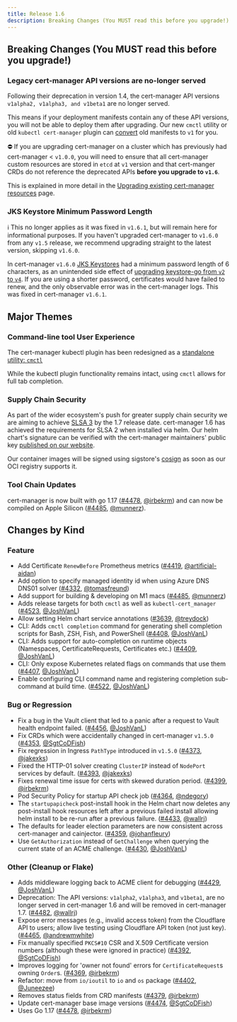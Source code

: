 ```yaml
---
title: Release 1.6
description: Breaking Changes (You MUST read this before you upgrade!)
---
```


## Breaking Changes (You **MUST** read this before you upgrade!)

### Legacy cert-manager API versions are no-longer served

Following their deprecation in version 1.4, the cert-manager API versions
`v1alpha2, v1alpha3, and v1beta1` are no longer served.

This means if your deployment manifests contain any of these API versions, you
will not be able to deploy them after upgrading. Our new `cmctl` utility or old
`kubectl cert-manager` plugin can [convert](../usage/cmctl.md#convert) old
manifests to `v1` for you.

<div className="info">

⛔️ If you are upgrading cert-manager on a cluster which has previously had
cert-manager < `v1.0.0`, you will need to ensure that all cert-manager custom
resources are stored in `etcd` at `v1` version and that cert-manger CRDs do not
reference the deprecated APIs **before you upgrade to `v1.6`**.

This is explained in more detail in the
[Upgrading existing cert-manager resources](../installation/upgrading/remove-deprecated-apis.md#upgrading-existing-cert-manager-resources)
page.

</div>

### JKS Keystore Minimum Password Length

ℹ️ This no longer applies as it was fixed in `v1.6.1`, but will remain here for
informational purposes. If you haven't upgraded cert-manager to `v1.6.0` from
any `v1.5` release, we recommend upgrading straight to the latest version,
skipping `v1.6.0`.

In cert-manager `v1.6.0` [JKS Keystores][jks-keystore] had a minimum password
length of 6 characters, as an unintended side effect of [upgrading keystore-go
from `v2` to `v4`][jks-keystore-upgrade-pr]. If you are using a shorter
password, certificates would have failed to renew, and the only observable error
was in the cert-manager logs. This was fixed in cert-manager `v1.6.1`.

[jks-keystore]: ../reference/api-docs.md#cert-manager.io/v1.CertificateKeystores
[jks-keystore-upgrade-pr]: https://github.com/jetstack/cert-manager/pull/4428

## Major Themes

### Command-line tool User Experience

The cert-manager kubectl plugin has been redesigned as a [standalone utility:
`cmctl`][cmctl]

While the kubectl plugin functionality remains intact, using `cmctl` allows for
full tab completion.

[cmctl]: ../usage/cmctl.md

### Supply Chain Security

As part of the wider ecosystem's push for greater supply chain security we are
aiming to achieve [SLSA 3](https://slsa.dev/levels#level-requirements) by the
1.7 release date. cert-manager 1.6 has achieved the requirements for SLSA 2 when
installed via helm. Our helm chart's signature can be verified with the
cert-manager maintainers' public key
[published on our website](../installation/code-signing.md).

Our container images will be signed using sigstore's
[cosign](https://github.com/sigstore/cosign) as soon as our OCI registry
supports it.

### Tool Chain Updates

cert-manager is now built with go 1.17
([#4478](https://github.com/jetstack/cert-manager/pull/4478),
[@irbekrm](https://github.com/irbekrm)) and can now be compiled on Apple Silicon
([#4485](https://github.com/jetstack/cert-manager/pull/4485),
[@munnerz](https://github.com/munnerz)).

## Changes by Kind

### Feature

- Add Certificate `RenewBefore` Prometheus metrics
  ([#4419](https://github.com/jetstack/cert-manager/pull/4419),
  [@artificial-aidan](https://github.com/artificial-aidan))
- Add option to specify managed identity id when using Azure DNS DNS01 solver
  ([#4332](https://github.com/jetstack/cert-manager/pull/4332),
  [@tomasfreund](https://github.com/tomasfreund))
- Add support for building & developing on M1 macs
  ([#4485](https://github.com/jetstack/cert-manager/pull/4485),
  [@munnerz](https://github.com/munnerz))
- Adds release targets for both `cmctl` as well as `kubectl-cert_manager`
  ([#4523](https://github.com/jetstack/cert-manager/pull/4523),
  [@JoshVanL](https://github.com/JoshVanL))
- Allow setting Helm chart service annotations
  ([#3639](https://github.com/jetstack/cert-manager/pull/3639),
  [@treydock](https://github.com/treydock))
- CLI: Adds `cmctl completion` command for generating shell completion scripts
  for Bash, ZSH, Fish, and PowerShell
  ([#4408](https://github.com/jetstack/cert-manager/pull/4408),
  [@JoshVanL](https://github.com/JoshVanL))
- CLI: Adds support for auto-completion on runtime objects (Namespaces,
  CertificateRequests, Certificates etc.)
  ([#4409](https://github.com/jetstack/cert-manager/pull/4409),
  [@JoshVanL](https://github.com/JoshVanL))
- CLI: Only expose Kubernetes related flags on commands that use them
  ([#4407](https://github.com/jetstack/cert-manager/pull/4407),
  [@JoshVanL](https://github.com/JoshVanL))
- Enable configuring CLI command name and registering completion sub-command at
  build time. ([#4522](https://github.com/jetstack/cert-manager/pull/4522),
  [@JoshVanL](https://github.com/JoshVanL))

### Bug or Regression

- Fix a bug in the Vault client that led to a panic after a request to Vault
  health endpoint failed.
  ([#4456](https://github.com/jetstack/cert-manager/pull/4456),
  [@JoshVanL](https://github.com/JoshVanL))
- Fix CRDs which were accidentally changed in cert-manager `v1.5.0`
  ([#4353](https://github.com/jetstack/cert-manager/pull/4353),
  [@SgtCoDFish](https://github.com/SgtCoDFish))
- Fix regression in Ingress `PathType` introduced in `v1.5.0`
  ([#4373](https://github.com/jetstack/cert-manager/pull/4373),
  [@jakexks](https://github.com/jakexks))
- Fixed the HTTP-01 solver creating `ClusterIP` instead of `NodePort` services
  by default. ([#4393](https://github.com/jetstack/cert-manager/pull/4393),
  [@jakexks](https://github.com/jakexks))
- Fixes renewal time issue for certs with skewed duration period.
  ([#4399](https://github.com/jetstack/cert-manager/pull/4399),
  [@irbekrm](https://github.com/irbekrm))
- Pod Security Policy for startup API check job
  ([#4364](https://github.com/jetstack/cert-manager/pull/4364),
  [@ndegory](https://github.com/ndegory))
- The `startupapicheck` post-install hook in the Helm chart now deletes any
  post-install hook resources left after a previous failed install allowing helm
  install to be re-run after a previous failure.
  ([#4433](https://github.com/jetstack/cert-manager/pull/4433),
  [@wallrj](https://github.com/wallrj))
- The defaults for leader election parameters are now consistent across
  cert-manager and cainjector.
  ([#4359](https://github.com/jetstack/cert-manager/pull/4359),
  [@johanfleury](https://github.com/johanfleury))
- Use `GetAuthorization` instead of `GetChallenge` when querying the current
  state of an ACME challenge.
  ([#4430](https://github.com/jetstack/cert-manager/pull/4430),
  [@JoshVanL](https://github.com/JoshVanL))

### Other (Cleanup or Flake)

- Adds middleware logging back to ACME client for debugging
  ([#4429](https://github.com/jetstack/cert-manager/pull/4429),
  [@JoshVanL](https://github.com/JoshVanL))
- Deprecation: The API versions: `v1alpha2`, `v1alpha3`, and `v1beta1`, are no
  longer served in cert-manager 1.6 and will be removed in cert-manager 1.7.
  ([#4482](https://github.com/jetstack/cert-manager/pull/4482),
  [@wallrj](https://github.com/wallrj))
- Expose error messages (e.g., invalid access token) from the Cloudflare API to
  users; allow live testing using Cloudflare API token (not just key).
  ([#4465](https://github.com/jetstack/cert-manager/pull/4465),
  [@andrewmwhite](https://github.com/andrewmwhite))
- Fix manually specified `PKCS#10` CSR and X.509 Certificate version numbers
  (although these were ignored in practice)
  ([#4392](https://github.com/jetstack/cert-manager/pull/4392),
  [@SgtCoDFish](https://github.com/SgtCoDFish))
- Improves logging for 'owner not found' errors for `CertificateRequest`s owning
  `Order`s. ([#4369](https://github.com/jetstack/cert-manager/pull/4369),
  [@irbekrm](https://github.com/irbekrm))
- Refactor: move from `io/ioutil` to `io` and `os` package
  ([#4402](https://github.com/jetstack/cert-manager/pull/4402),
  [@Juneezee](https://github.com/Juneezee))
- Removes status fields from CRD manifests
  ([#4379](https://github.com/jetstack/cert-manager/pull/4379),
  [@irbekrm](https://github.com/irbekrm))
- Update cert-manager base image versions
  ([#4474](https://github.com/jetstack/cert-manager/pull/4474),
  [@SgtCoDFish](https://github.com/SgtCoDFish))
- Uses Go 1.17 ([#4478](https://github.com/jetstack/cert-manager/pull/4478),
  [@irbekrm](https://github.com/irbekrm))
